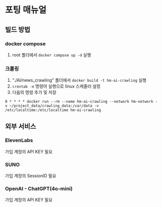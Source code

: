 # 포팅 매뉴얼

## 빌드 방법

### docker compose

1. root 폴더에서 `docker compose up -d` 실행

### 크롤링

1. "./AI/news_crawling" 폴더에서 `docker build -t hm-ai-crawling` 실행
2. `crontab -e` 명령어 실행으로 linux 스케줄러 설정
3. 다음의 명령 추가 및 저장

```
0 * * * * docker run --rm --name hm-ai-crawling --network hm-network -v ~/project_data/crawling_data:/var/data -v /etc/localtime:/etc/localtime hm-ai-crawling
```

## 외부 서비스

### ElevenLabs

가입 계정의 API KEY 필요

### SUNO

가입 계정의 SessionID 필요

### OpenAI - ChatGPT(4o-mini)

가입 계정의 API KEY 필요
